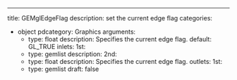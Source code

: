 
---
title: GEMglEdgeFlag
description: set the current edge flag
categories:
  - object
pdcategory: Graphics
arguments:
    - type: float
      description: Specifies the current edge flag.
      default: GL_TRUE
inlets:
  1st:
    - type: gemlist
      description:
  2nd:
    - type: float
      description: Specifies the current edge flag.
outlets:
  1st:
    - type: gemlist
draft: false

